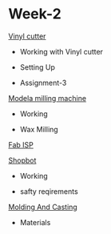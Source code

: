 <div style="width:1000px;">

# Week-2


[Vinyl cutter](week2_1.html)

* Working with Vinyl cutter

* Setting Up

* Assignment-3

[Modela milling machine](week2_2.html)

* Working

* Wax Milling

[Fab ISP](week2_3.html)

[Shopbot](week2_4.html)

* Working

* safty reqirements


[Molding And Casting](week2_5.html)

* Materials

 </div>

